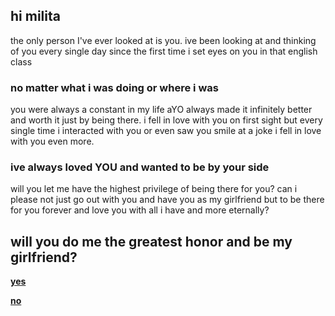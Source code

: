 ## hi milita

the only person I've ever looked at is you.
ive been looking at and thinking of you every single day since the first time i set eyes on you in that english class

### no matter what i was doing or where i was 

you were always a constant in my life aYO always made it infinitely better and worth it just by being there.
i fell in love with you on first sight but every single time i interacted with you or even saw you smile at a joke i fell in love with you even more.

### ive always loved **YOU** and wanted to be by your side ###

will you let me have the highest privilege of being there for you?
can i please not just go out with you and have you as my girlfriend but to be there for you forever and love you with all i have and more eternally?

## will you do me the greatest honor and be my girlfriend? ##
**[yes](yes.md)**

**[no](no.md)**
